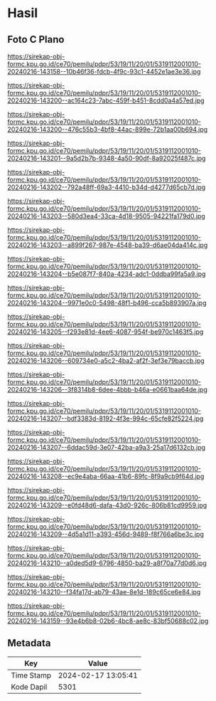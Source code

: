 # Hasil

## Foto C Plano

https://sirekap-obj-formc.kpu.go.id/ce70/pemilu/pdpr/53/19/11/20/01/5319112001010-20240216-143158--10b46f36-fdcb-4f9c-93c1-4452e1ae3e36.jpg

https://sirekap-obj-formc.kpu.go.id/ce70/pemilu/pdpr/53/19/11/20/01/5319112001010-20240216-143200--ac164c23-7abc-459f-b451-8cdd0a4a57ed.jpg

https://sirekap-obj-formc.kpu.go.id/ce70/pemilu/pdpr/53/19/11/20/01/5319112001010-20240216-143200--476c55b3-4bf8-44ac-899e-72b1aa00b694.jpg

https://sirekap-obj-formc.kpu.go.id/ce70/pemilu/pdpr/53/19/11/20/01/5319112001010-20240216-143201--9a5d2b7b-9348-4a50-90df-8a92025f487c.jpg

https://sirekap-obj-formc.kpu.go.id/ce70/pemilu/pdpr/53/19/11/20/01/5319112001010-20240216-143202--792a48ff-69a3-4410-b34d-d4277d65cb7d.jpg

https://sirekap-obj-formc.kpu.go.id/ce70/pemilu/pdpr/53/19/11/20/01/5319112001010-20240216-143203--580d3ea4-33ca-4d18-9505-94221fa179d0.jpg

https://sirekap-obj-formc.kpu.go.id/ce70/pemilu/pdpr/53/19/11/20/01/5319112001010-20240216-143203--a899f267-987e-4548-ba39-d6ae04da414c.jpg

https://sirekap-obj-formc.kpu.go.id/ce70/pemilu/pdpr/53/19/11/20/01/5319112001010-20240216-143204--b5e087f7-840a-4234-adc1-0ddba99fa5a9.jpg

https://sirekap-obj-formc.kpu.go.id/ce70/pemilu/pdpr/53/19/11/20/01/5319112001010-20240216-143204--9971e0c0-5498-48f1-b496-cca5b893907a.jpg

https://sirekap-obj-formc.kpu.go.id/ce70/pemilu/pdpr/53/19/11/20/01/5319112001010-20240216-143205--f293e81d-4ee6-4087-954f-be970c1463f5.jpg

https://sirekap-obj-formc.kpu.go.id/ce70/pemilu/pdpr/53/19/11/20/01/5319112001010-20240216-143206--609734e0-a5c2-4ba2-af2f-3ef3e79baccb.jpg

https://sirekap-obj-formc.kpu.go.id/ce70/pemilu/pdpr/53/19/11/20/01/5319112001010-20240216-143206--3f8314b8-6dee-4bbb-b46a-e0661baa64de.jpg

https://sirekap-obj-formc.kpu.go.id/ce70/pemilu/pdpr/53/19/11/20/01/5319112001010-20240216-143207--bdf3383d-8192-4f3e-994c-65cfe82f5224.jpg

https://sirekap-obj-formc.kpu.go.id/ce70/pemilu/pdpr/53/19/11/20/01/5319112001010-20240216-143207--6ddac59d-3e07-42ba-a9a3-25a17d6132cb.jpg

https://sirekap-obj-formc.kpu.go.id/ce70/pemilu/pdpr/53/19/11/20/01/5319112001010-20240216-143208--ec9e4aba-66aa-41b6-89fc-8f9a9cb9f64d.jpg

https://sirekap-obj-formc.kpu.go.id/ce70/pemilu/pdpr/53/19/11/20/01/5319112001010-20240216-143209--e0fd48d6-dafa-43d0-926c-806b81cd9959.jpg

https://sirekap-obj-formc.kpu.go.id/ce70/pemilu/pdpr/53/19/11/20/01/5319112001010-20240216-143209--4d5a1d11-a393-456d-9489-f8f766a6be3c.jpg

https://sirekap-obj-formc.kpu.go.id/ce70/pemilu/pdpr/53/19/11/20/01/5319112001010-20240216-143210--a0ded5d9-6796-4850-ba29-a8f70a77d0d6.jpg

https://sirekap-obj-formc.kpu.go.id/ce70/pemilu/pdpr/53/19/11/20/01/5319112001010-20240216-143210--f34fa17d-ab79-43ae-8e1d-189c65ce6e84.jpg

https://sirekap-obj-formc.kpu.go.id/ce70/pemilu/pdpr/53/19/11/20/01/5319112001010-20240216-143159--93e4b6b8-02b6-4bc8-ae8c-83bf50688c02.jpg


## Metadata

| Key        | Value               |
| ---------- | ------------------- |
| Time Stamp | 2024-02-17 13:05:41 |
| Kode Dapil | 5301                |



